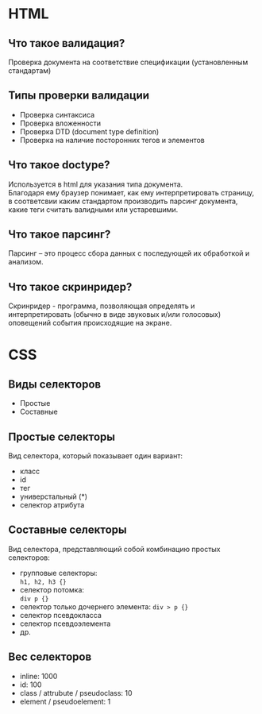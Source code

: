 # HTML

## Что такое валидация?
Проверка документа на соответствие спецификации (установленным стандартам)

## Типы проверки валидации
- Проверка синтаксиса
- Проверка вложенности
- Проверка DTD (document type definition)
- Проверка на наличие посторонних тегов и элементов

## Что такое doctype?
Используется в html для указания типа документа.  
Благодаря ему браузер понимает, как ему интерпретировать страницу, в соответсвии  каким стандартом производить парсинг документа, какие теги считать валидными или устаревшими.

## Что такое парсинг?
Парсинг – это процесс сбора данных с последующей их обработкой и анализом.

## Что такое скринридер?
Cкринридер - программа, позволяющая определять и интерпретировать (обычно в виде звуковых и/или голосовых) оповещений события происходящие на экране.

# CSS

## Виды селекторов
- Простые
- Составные

## Простые селекторы
Вид селектора, который показывает один вариант:
- класс
- id
- тег
- универстальный (*)
- селектор атрибута

## Составные селекторы
Вид селектора, представляющий собой комбинацию простых селекторов:
- групповые селекторы:  
`h1, h2, h3 {}`
- селектор потомка:  
`div p {}`
- селектор только дочернего элемента:
`div > p {}`
- селектор псевдокласса
- селектор псевдоэлемента
- др.

## Вес селекторов
- inline: 1000
- id: 100
- class / attrubute / pseudoclass: 10
- element / pseudoelement: 1
